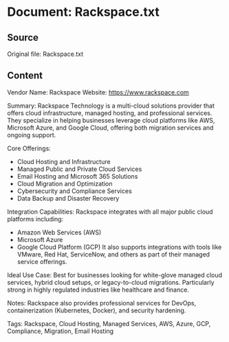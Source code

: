 # Document: Rackspace.txt

## Source
Original file: Rackspace.txt

## Content

Vendor Name: Rackspace
Website: https://www.rackspace.com

Summary:
Rackspace Technology is a multi-cloud solutions provider that offers cloud infrastructure, managed hosting, and professional services. They specialize in helping businesses leverage cloud platforms like AWS, Microsoft Azure, and Google Cloud, offering both migration services and ongoing support.

Core Offerings:
- Cloud Hosting and Infrastructure
- Managed Public and Private Cloud Services
- Email Hosting and Microsoft 365 Solutions
- Cloud Migration and Optimization
- Cybersecurity and Compliance Services
- Data Backup and Disaster Recovery

Integration Capabilities:
Rackspace integrates with all major public cloud platforms including:
- Amazon Web Services (AWS)
- Microsoft Azure
- Google Cloud Platform (GCP)
It also supports integrations with tools like VMware, Red Hat, ServiceNow, and others as part of their managed service offerings.

Ideal Use Case:
Best for businesses looking for white-glove managed cloud services, hybrid cloud setups, or legacy-to-cloud migrations. Particularly strong in highly regulated industries like healthcare and finance.

Notes:
Rackspace also provides professional services for DevOps, containerization (Kubernetes, Docker), and security hardening.

Tags: Rackspace, Cloud Hosting, Managed Services, AWS, Azure, GCP, Compliance, Migration, Email Hosting
